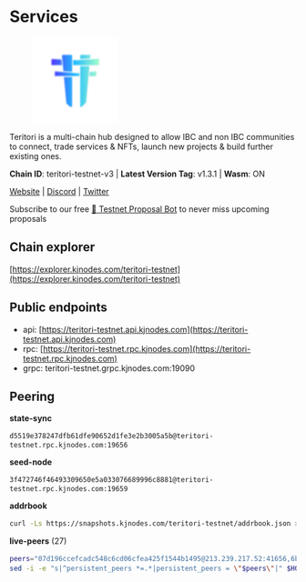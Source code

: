 # Services

<figure><img src="https://raw.githubusercontent.com/kj89/cosmos-images/main/logos/teritori.png" width="150" alt=""><figcaption></figcaption></figure>

Teritori is a multi-chain hub designed to allow IBC and non IBC communities  to connect, trade services & NFTs, launch new projects & build further existing ones.

**Chain ID**: teritori-testnet-v3 | **Latest Version Tag**: v1.3.1 | **Wasm**: ON

[Website](https://teritori.com) | [Discord](https://discord.gg/teritori) | [Twitter](https://twitter.com/TeritoriNetwork)



Subscribe to our free [🤖 Testnet Proposal Bot](https://t.me/kjnodes_testnet_proposal_bot) to never miss upcoming proposals


## Chain explorer
[https://explorer.kjnodes.com/teritori-testnet](https://explorer.kjnodes.com/teritori-testnet)

## Public endpoints

* api: [https://teritori-testnet.api.kjnodes.com](https://teritori-testnet.api.kjnodes.com)
* rpc: [https://teritori-testnet.rpc.kjnodes.com](https://teritori-testnet.rpc.kjnodes.com)
* grpc: teritori-testnet.grpc.kjnodes.com:19090

## Peering

**state-sync**

```text
d5519e378247dfb61dfe90652d1fe3e2b3005a5b@teritori-testnet.rpc.kjnodes.com:19656
```

**seed-node**

```text
3f472746f46493309650e5a033076689996c8881@teritori-testnet.rpc.kjnodes.com:19659
```

**addrbook**
```bash
curl -Ls https://snapshots.kjnodes.com/teritori-testnet/addrbook.json > $HOME/.teritorid/config/addrbook.json
```

**live-peers** (27)
```bash
peers="07d196ccefcadc548c6cd06cfea425f1544b1495@213.239.217.52:41656,6bc9f80a5123d62c23aadb7b5d68b740a794b0c6@207.180.194.156:36656,c56b132be41b247c9f8fa1f2addaca57f9946e29@75.119.159.159:44656,ec8faa221a99f5c6d8f647cd08f60f2ace0ed1e2@65.109.112.20:11044,31413c99357d0cfc48a46767ade171db2ea0205e@135.181.138.160:46656,3614bc766d73bebf6b73737b6690af60e7f0683e@65.108.206.118:46656,e78cee0e46927e483212e0313a35da6cc9151ed5@65.109.28.219:15956,5ae1012f9b0f4672d8152de903d115dd2f1a3ee3@65.21.170.3:27656,4ebfdac0d496be2407c02202e5ad6f226a11b37a@65.21.134.202:26736,d5519e378247dfb61dfe90652d1fe3e2b3005a5b@65.109.68.190:19656,c89ecc57dc30addb7e9032684916725c25b2a6c5@162.55.103.44:26656,ac94097daec8a32d4ed3f074f26f214cedfbb541@85.173.112.154:26656,b6640a6b6062be34a0b5eedb0524c320f31959ef@65.108.234.26:28656,427f9547e1e2f2b62b269dc4d32efa6d946e9746@65.21.200.54:32656,b9bd31a2a68a09d324a9deaf41144ff6d0dbe260@65.108.192.123:15656,c195935295e3429dbd50f155b9a3540b02cbc4d3@65.109.92.240:26656,303666c503cd27161529692de701f5b2d3a2f043@65.109.23.114:15956,ec0c58dbfe67a12ea16951134e29a6566ac05add@185.217.125.98:26656,a97eb7a4f3d857f1ff82265d2905fc0762a6bfd4@135.125.5.31:54256,69012ce642095e15f588ddb154327633bb2ecb9c@65.109.39.223:26656,53f69cd52a4b633179b9e762cf8d51f6696a27f6@51.159.141.148:26656,e1b331c1f3cba509960c65d6c6bc9b49532bcbaa@65.109.85.170:27656,bf100c1b6b44a6e96ab5691f3023cec3c27747fd@144.126.142.78:46656,15dd94f68c450da2c3b7c60b6364e3dce6f0cbf2@185.193.66.68:26641,b33ebb4672f929dddde1365c9678a39abfd881fb@54.202.144.51:26656,b38ec6daf0e421f5d4c936454dcd07a7bda0e1dc@176.126.87.56:26656,ade4d8bc8cbe014af6ebdf3cb7b1e9ad36f412c0@176.9.82.221:15956"
sed -i -e "s|^persistent_peers *=.*|persistent_peers = \"$peers\"|" $HOME/.teritorid/config/config.toml
```
